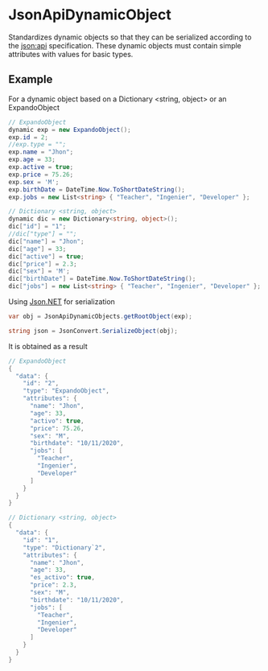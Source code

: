 # JsonApiDynamicObject
Standardizes dynamic objects so that they can be serialized according to the [json:api](https://jsonapi.org/ "JSON API Homepage") specification. These dynamic objects must contain simple attributes with values for basic types.

## Example
For a dynamic object based on a Dictionary <string, object> or an ExpandoObject
```C#
// ExpandoObject
dynamic exp = new ExpandoObject();
exp.id = 2;
//exp.type = "";
exp.name = "Jhon";
exp.age = 33;
exp.active = true;
exp.price = 75.26;
exp.sex = 'M';
exp.birthDate = DateTime.Now.ToShortDateString();
exp.jobs = new List<string> { "Teacher", "Ingenier", "Developer" };

// Dictionary <string, object>
dynamic dic = new Dictionary<string, object>();
dic["id"] = "1";
//dic["type"] = "";
dic["name"] = "Jhon";
dic["age"] = 33;
dic["active"] = true;
dic["price"] = 2.3;
dic["sex"] = 'M';
dic["birthDate"] = DateTime.Now.ToShortDateString();
dic["jobs"] = new List<string> { "Teacher", "Ingenier", "Developer" };
```
Using [Json.NET](https://jsonapi.org/ "Json.NET Homepage") for serialization
```C#
var obj = JsonApiDynamicObjects.getRootObject(exp);

string json = JsonConvert.SerializeObject(obj);
```
It is obtained as a result
```C#
// ExpandoObject
{
  "data": {
    "id": "2",
    "type": "ExpandoObject",
    "attributes": {
      "name": "Jhon",
      "age": 33,
      "activo": true,
      "price": 75.26,
      "sex": "M",
      "birthdate": "10/11/2020",
      "jobs": [
        "Teacher",
        "Ingenier",
        "Developer"
      ]
    }
  }
}

// Dictionary <string, object>
{
  "data": {
    "id": "1",
    "type": "Dictionary`2",
    "attributes": {
      "name": "Jhon",
      "age": 33,
      "es_activo": true,
      "price": 2.3,
      "sex": "M",
      "birthdate": "10/11/2020",
      "jobs": [
        "Teacher",
        "Ingenier",
        "Developer"
      ]
    }
  }
}
```